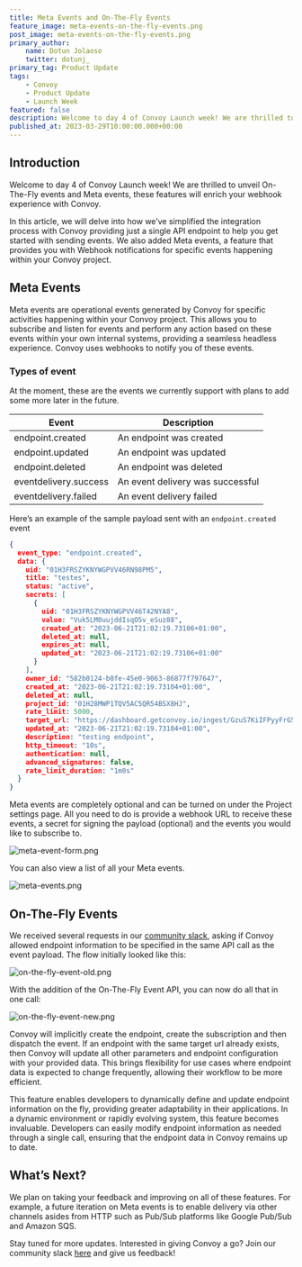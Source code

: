 ```yaml
---
title: Meta Events and On-The-Fly Events
feature_image: meta-events-on-the-fly-events.png
post_image: meta-events-on-the-fly-events.png
primary_author:
    name: Dotun Jolaoso
    twitter: dotunj_
primary_tag: Product Update
tags:
    - Convoy
    - Product Update
    - Launch Week
featured: false
description: Welcome to day 4 of Convoy Launch week! We are thrilled to unveil On-The-Fly events and Meta events, these features will enrich your webhook experience with Convoy. In this article, we will delve into how we’ve simplified the integration process with Convoy providing just a single API endpoint to help you get started with sending events. We also added Meta events, a feature that provides you with Webhook notifications for specific events happening within your Convoy project.
published_at: 2023-03-29T10:00:00.000+00:00
---
```


## Introduction

Welcome to day 4 of Convoy Launch week! We are thrilled to unveil On-The-Fly events and Meta events, these features will enrich your webhook experience with Convoy.

In this article, we will delve into how we’ve simplified the integration process with Convoy providing just a single API endpoint to help you get started with sending events. We also added Meta events, a feature that provides you with Webhook notifications for specific events happening within your Convoy project.

## Meta Events

Meta events are operational events generated by Convoy for specific activities happening within your Convoy project. This allows you to subscribe and listen for events and perform any action based on these events within your own internal systems, providing a seamless headless experience. Convoy uses webhooks to notify you of these events.

### Types of event

At the moment, these are the events we currently support with plans to add some more later in the future.

| Event  | Description |
| --- | --- |
| endpoint.created | An endpoint was created |
| endpoint.updated | An endpoint was updated |
| endpoint.deleted | An endpoint was deleted |
| eventdelivery.success | An event delivery was successful |
| eventdelivery.failed | An event delivery failed |

Here’s an example of the sample payload sent with an `endpoint.created` event

```json
{
  event_type: "endpoint.created",
  data: {
    uid: "01H3FRSZYKNYWGPVV46RN98PM5",
    title: "testes",
    status: "active",
    secrets: [
      {
        uid: "01H3FRSZYKNYWGPVV46T42NYA8",
        value: "Vuk5LM0uujddIsqO5v_eSuz88",
        created_at: "2023-06-21T21:02:19.73106+01:00",
        deleted_at: null,
        expires_at: null,
        updated_at: "2023-06-21T21:02:19.73106+01:00"
      }
    ],
    owner_id: "582b0124-b0fe-45e0-9063-86877f797647",
    created_at: "2023-06-21T21:02:19.73104+01:00",
    deleted_at: null,
    project_id: "01H28MWP1TQV5AC5QR54BSX8HJ",
    rate_limit: 5000,
    target_url: "https://dashboard.getconvoy.io/ingest/GzuS7KiIFPyyFrG5",
    updated_at: "2023-06-21T21:02:19.73104+01:00",
    description: "testing endpoint",
    http_timeout: "10s",
    authentication: null,
    advanced_signatures: false,
    rate_limit_duration: "1m0s"
  }
}
```

Meta events are completely optional and can be turned on under the Project settings page. All you need to do is provide a webhook URL to receive these events, a secret for signing the payload (optional) and the events you would like to subscribe to.

![meta-event-form.png](/blog-assets/meta-event-form.png)

You can also view a list of all your Meta events.

![meta-events.png](/blog-assets/meta-events.png)

## On-The-Fly Events

We received several requests in our [community slack](https://convoy-community.slack.com/join/shared_invite/zt-xiuuoj0m-yPp~ylfYMCV9s038QL0IUQ#/shared-invite/email), asking if Convoy allowed endpoint information to be specified in the same API call as the event payload. The flow initially looked like this:

![on-the-fly-event-old.png](/blog-assets/on-the-fly-event-old.png)

With the addition of the On-The-Fly Event API, you can now do all that in one call:

![on-the-fly-event-new.png](/blog-assets/on-the-fly-event-new.png)

Convoy will implicitly create the endpoint, create the subscription and then dispatch the event. If an endpoint with the same target url already exists, then Convoy will update all other parameters and endpoint configuration with your provided data. This brings flexibility for use cases where endpoint data is expected to change frequently, allowing their workflow to be more efficient.

This feature enables developers to dynamically define and update endpoint information on the fly, providing greater adaptability in their applications. In a dynamic environment or rapidly evolving system, this feature becomes invaluable. Developers can easily modify endpoint information as needed through a single call, ensuring that the endpoint data in Convoy remains up to date.

## What’s Next?

We plan on taking your feedback and improving on all of these features. For example, a future iteration on Meta events is to enable delivery via other channels asides from HTTP such as Pub/Sub platforms like Google Pub/Sub and Amazon SQS.

Stay tuned for more updates. Interested in giving Convoy a go? Join our community slack [here](https://convoy-community.slack.com/join/shared_invite/zt-xiuuoj0m-yPp~ylfYMCV9s038QL0IUQ#/shared-invite/email) and give us feedback!